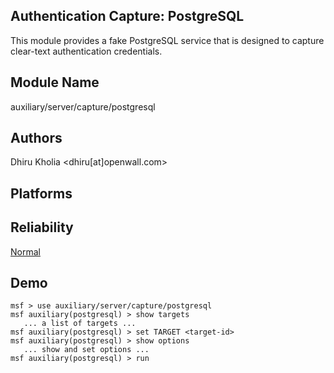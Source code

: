 ## Authentication Capture: PostgreSQL

This module provides a fake PostgreSQL service that is 
designed to capture clear-text authentication credentials.


## Module Name
auxiliary/server/capture/postgresql

## Authors
Dhiru Kholia <dhiru[at]openwall.com>





## Platforms


## Reliability
[Normal](https://github.com/rapid7/metasploit-framework/wiki/Exploit-Ranking)

## Demo

```
msf > use auxiliary/server/capture/postgresql
msf auxiliary(postgresql) > show targets
   ... a list of targets ...
msf auxiliary(postgresql) > set TARGET <target-id>
msf auxiliary(postgresql) > show options
   ... show and set options ...
msf auxiliary(postgresql) > run
```
    
    